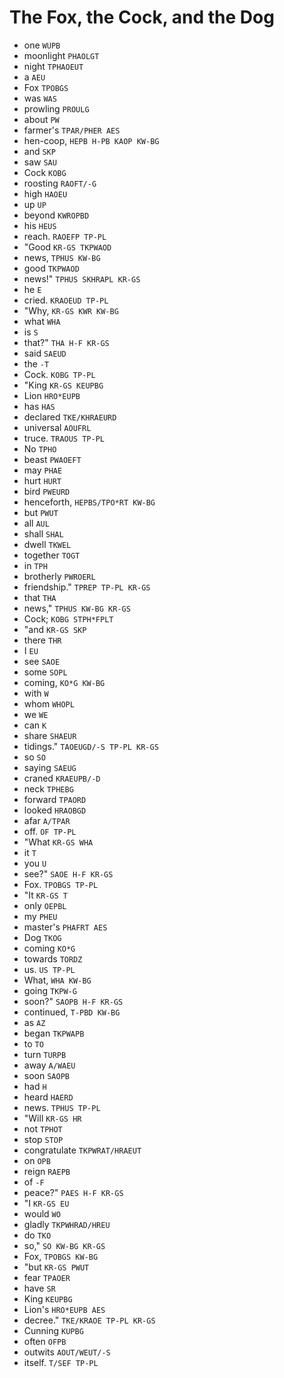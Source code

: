 # The Fox, the Cock, and the Dog

* one `WUPB`
* moonlight `PHAOLGT`
* night `TPHAOEUT`
* a `AEU`
* Fox `TPOBGS`
* was `WAS`
* prowling `PROULG`
* about `PW`
* farmer's `TPAR/PHER AES`
* hen-coop, `HEPB H-PB KAOP KW-BG`
* and `SKP`
* saw `SAU`
* Cock `KOBG`
* roosting `RAOFT/-G`
* high `HAOEU`
* up `UP`
* beyond `KWROPBD`
* his `HEUS`
* reach. `RAOEFP TP-PL`
* "Good `KR-GS TKPWAOD`
* news, `TPHUS KW-BG`
* good `TKPWAOD`
* news!" `TPHUS SKHRAPL KR-GS`
* he `E`
* cried. `KRAOEUD TP-PL`
* "Why, `KR-GS KWR KW-BG`
* what `WHA`
* is `S`
* that?" `THA H-F KR-GS`
* said `SAEUD`
* the `-T`
* Cock. `KOBG TP-PL`
* "King `KR-GS KEUPBG`
* Lion `HRO*EUPB`
* has `HAS`
* declared `TKE/KHRAEURD`
* universal `AOUFRL`
* truce. `TRAOUS TP-PL`
* No `TPHO`
* beast `PWAOEFT`
* may `PHAE`
* hurt `HURT`
* bird `PWEURD`
* henceforth, `HEPBS/TPO*RT KW-BG`
* but `PWUT`
* all `AUL`
* shall `SHAL`
* dwell `TKWEL`
* together `TOGT`
* in `TPH`
* brotherly `PWROERL`
* friendship." `TPREP TP-PL KR-GS`
* that `THA`
* news," `TPHUS KW-BG KR-GS`
* Cock; `KOBG STPH*FPLT`
* "and `KR-GS SKP`
* there `THR`
* I `EU`
* see `SAOE`
* some `SOPL`
* coming, `KO*G KW-BG`
* with `W`
* whom `WHOPL`
* we `WE`
* can `K`
* share `SHAEUR`
* tidings." `TAOEUGD/-S TP-PL KR-GS`
* so `SO`
* saying `SAEUG`
* craned `KRAEUPB/-D`
* neck `TPHEBG`
* forward `TPAORD`
* looked `HRAOBGD`
* afar `A/TPAR`
* off. `OF TP-PL`
* "What `KR-GS WHA`
* it `T`
* you `U`
* see?" `SAOE H-F KR-GS`
* Fox. `TPOBGS TP-PL`
* "It `KR-GS T`
* only `OEPBL`
* my `PHEU`
* master's `PHAFRT AES`
* Dog `TKOG`
* coming `KO*G`
* towards `TORDZ`
* us. `US TP-PL`
* What, `WHA KW-BG`
* going `TKPW-G`
* soon?" `SAOPB H-F KR-GS`
* continued, `T-PBD KW-BG`
* as `AZ`
* began `TKPWAPB`
* to `TO`
* turn `TURPB`
* away `A/WAEU`
* soon `SAOPB`
* had `H`
* heard `HAERD`
* news. `TPHUS TP-PL`
* "Will `KR-GS HR`
* not `TPHOT`
* stop `STOP`
* congratulate `TKPWRAT/HRAEUT`
* on `OPB`
* reign `RAEPB`
* of `-F`
* peace?" `PAES H-F KR-GS`
* "I `KR-GS EU`
* would `WO`
* gladly `TKPWHRAD/HREU`
* do `TKO`
* so," `SO KW-BG KR-GS`
* Fox, `TPOBGS KW-BG`
* "but `KR-GS PWUT`
* fear `TPAOER`
* have `SR`
* King `KEUPBG`
* Lion's `HRO*EUPB AES`
* decree." `TKE/KRAOE TP-PL KR-GS`
* Cunning `KUPBG`
* often `OFPB`
* outwits `AOUT/WEUT/-S`
* itself. `T/SEF TP-PL`
